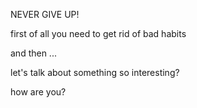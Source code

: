 NEVER GIVE UP!

first of all you need to get rid of bad habits

and then ... 

let's talk about something so interesting?

how are you?

